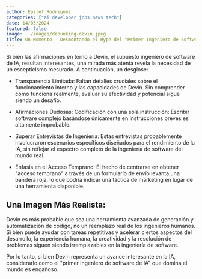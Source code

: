 ```yaml
---
author: Epilef Rodriguez
categories: ["ai developer jobs news tech"]
date: 14/03/2024
featured: false
image: ../images/debunking-devin.jpeg
title: Un Momento - Desmontando el Hype del "Primer Ingeniero de Software IA del Mundo"
---
```


Si bien las afirmaciones en torno a Devin, el supuesto ingeniero de software de IA, resultan interesantes, una mirada más atenta revela la necesidad de un escepticismo mesurado. A continuación, un desglose:

* Transparencia Limitada: Faltan detalles cruciales sobre el funcionamiento interno y las capacidades de Devin. Sin comprender cómo funciona realmente, evaluar su efectividad y potencial sigue siendo un desafío.

* Afirmaciones Dudosas: Codificación con una sola instrucción: Escribir software complejo basándose únicamente en instrucciones breves es altamente improbable.

* Superar Entrevistas de Ingeniería: Estas entrevistas probablemente involucraron escenarios específicos diseñados para el rendimiento de la IA, sin reflejar el espectro completo de la ingeniería de software del mundo real.

* Énfasis en el Acceso Temprano: El hecho de centrarse en obtener "acceso temprano" a través de un formulario de envío levanta una bandera roja, lo que podría indicar una táctica de marketing en lugar de una herramienta disponible.


## Una Imagen Más Realista:


Devin es más probable que sea una herramienta avanzada de generación y automatización de código, no un reemplazo real de los ingenieros humanos. Si bien puede ayudar con tareas repetitivas y acelerar ciertos aspectos del desarrollo, la experiencia humana, la creatividad y la resolución de problemas siguen siendo irremplazables en la ingeniería de software.


Por lo tanto, si bien Devin representa un avance interesante en la IA, considerarlo como el "primer ingeniero de software de IA" que domina el mundo es engañoso.